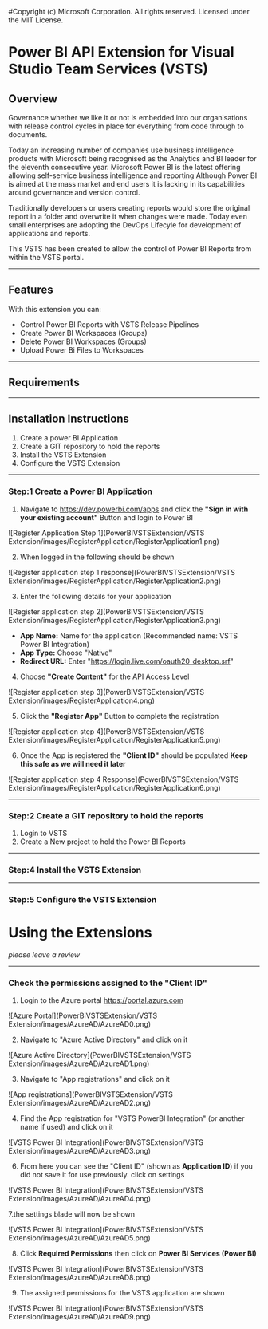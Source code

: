 #Copyright (c) Microsoft Corporation. All rights reserved. Licensed under the MIT License.
# Power BI API Extension for Visual Studio Team Services (VSTS)

## Overview
Governance whether we like it or not is embedded into our organisations with release control cycles in place for everything from code through to documents.
  
Today an increasing number of companies use business intelligence products with Microsoft being recognised as the Analytics and BI leader for the eleventh consecutive year.
Microsoft Power BI is the latest offering allowing self-service business intelligence and reporting
Although Power BI is aimed at the mass market and end users it is lacking in its capabilities around governance and version control.

Traditionally developers or users creating reports would store the original report in a folder and overwrite it when changes were made.  Today even small enterprises are adopting the DevOps Lifecyle for development of applications and reports.

This VSTS has been created to allow the control of Power BI Reports from within the VSTS portal.
***

## Features
With this extension you can:
* Control Power BI Reports with VSTS Release Pipelines
* Create Power BI Workspaces (Groups)
* Delete Power BI Workspaces (Groups)
* Upload Power Bi Files to Workspaces
***

## Requirements

***

## Installation Instructions
1. Create a power BI Application
2. Create a GIT repository to hold the reports
4. Install the VSTS Extension
5. Configure the VSTS Extension
***

### Step:1 Create a Power BI Application
1. Navigate to https://dev.powerbi.com/apps and click the **"Sign in with your existing account"** Button and login to Power BI

![Register Application Step 1](PowerBIVSTSExtension/VSTS Extension/images/RegisterApplication/RegisterApplication1.png)

2. When logged in the following should be shown

![Register application step 1 response](PowerBIVSTSExtension/VSTS Extension/images/RegisterApplication/RegisterApplication2.png)

3. Enter the following details for your application

![Register application step 2](PowerBIVSTSExtension/VSTS Extension/images/RegisterApplication/RegisterApplication3.png)
* **App Name:** Name for the application (Recommended name: VSTS Power BI Integration)
* **App Type:** Choose "Native"
* **Redirect URL:** Enter "https://login.live.com/oauth20_desktop.srf"

4. Choose **"Create Content"** for the API Access Level

![Register application step 3](PowerBIVSTSExtension/VSTS Extension/images/RegisterApplication4.png)

5. Click the **"Register App"** Button to complete the registration

![Register application step 4](PowerBIVSTSExtension/VSTS Extension/images/RegisterApplication/RegisterApplication5.png)

6. Once the App is registered the **"Client ID"** should be populated __Keep this safe as we will need it later__

![Register application step 4 Response](PowerBIVSTSExtension/VSTS Extension/images/RegisterApplication/RegisterApplication6.png)
***

### Step:2 Create a GIT repository to hold the reports
1.	Login to VSTS
2.	Create a New project to hold the Power BI Reports

***

### Step:4 Install the VSTS Extension

***
### Step:5 Configure the VSTS Extension


# Using the Extensions
*please leave a review*
***

### Check the permissions assigned to the "Client ID"
1. Login to the Azure portal https://portal.azure.com

![Azure Portal](PowerBIVSTSExtension/VSTS Extension/images/AzureAD/AzureAD0.png)

2. Navigate to "Azure Active Directory" and click on it

![Azure Active Directory](PowerBIVSTSExtension/VSTS Extension/images/AzureAD/AzureAD1.png)

3. Navigate to "App registrations" and click on it

![App registrations](PowerBIVSTSExtension/VSTS Extension/images/AzureAD/AzureAD2.png)

4. Find the App registration for "VSTS PowerBI Integration" (or another name if used) and click on it

![VSTS Power BI Integration](PowerBIVSTSExtension/VSTS Extension/images/AzureAD/AzureAD3.png)

6. From here you can see the "Client ID" (shown as **Application ID**) if you did not save it for use previously. click on settings


![VSTS Power BI Integration](PowerBIVSTSExtension/VSTS Extension/images/AzureAD/AzureAD4.png)

7.the settings blade will now be shown

![VSTS Power BI Integration](PowerBIVSTSExtension/VSTS Extension/images/AzureAD/AzureAD5.png)

8. Click **Required Permissions** then click on **Power BI Services (Power BI)**

![VSTS Power BI Integration](PowerBIVSTSExtension/VSTS Extension/images/AzureAD/AzureAD8.png)

9. The assigned permissions for the VSTS application are shown

![VSTS Power BI Integration](PowerBIVSTSExtension/VSTS Extension/images/AzureAD/AzureAD9.png)


